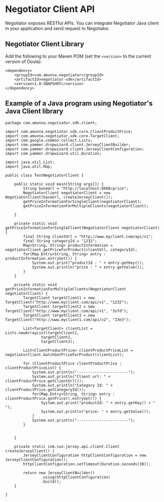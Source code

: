 Negotiator Client API
=====================

Negotiator exposes RESTful APIs. You can integrate Negotiator Java client in your application and send request to Negotiator.

Negotiator Client Library
-------------------------

Add the following to your Maven POM (set the `<version>` to the current version of Doula):

    <dependency>
        <groupId>com.amunna.negotiator</groupId>
        <artifactId>negotiator-sdk</artifactId>
        <version>1.0-SNAPSHOT</version>
    </dependency>

Example of a Java program using Negotiator's Java Client library
-----------------------------------------------------------------

    package com.amunna.negotiator.sdk.client;

    import com.amunna.negotiator.sdk.core.ClientProductPrice;
    import com.amunna.negotiator.sdk.core.TargetClient;
    import com.google.common.collect.Lists;
    import com.yammer.dropwizard.client.JerseyClientBuilder;
    import com.yammer.dropwizard.client.JerseyClientConfiguration;
    import com.yammer.dropwizard.util.Duration;

    import java.util.List;
    import java.util.Map;

    public class TestNegotiatorClient {

        public static void main(String args[]) {
            String baseUrl = "http://localhost:8080/price";
            NegotiatorClient negotiatorClient = new NegotiatorClient(baseUrl, createJerseyClient());
            getPriceInformationForSingleClient(negotiatorClient);
            getPriceInformationForMultipleClients(negotiatorClient);

        }

        private static void getPriceInformationForSingleClient(NegotiatorClient negotiatorClient) {
            final String clientUrl = "http://www.myclient.com/api/v1";
            final String categoryId = "1232";
            Map<String, String> productInformation = negotiatorClient.getPriceForProduct(clientUrl, categoryId);
            for(Map.Entry<String, String> entry : productInformation.entrySet()) {
                System.out.print("productId : " + entry.getKey());
                System.out.println("price : " + entry.getValue());
            }
        }

        private static void getPriceInformationForMultipleClients(NegotiatorClient negotiatorClient) {
            TargetClient targetClient1 = new TargetClient("http://www.myclient.com/api/v1", "1232");
            TargetClient targetClient2 = new TargetClient("http://www.myclient.com/api/v1", "3sfd");
            TargetClient targetClient3 = new TargetClient("http://www.myclient1.com/api/v2", "23e3");

            List<TargetClient> clientList = Lists.newArrayList(targetClient1,
                    targetClient2,
                    targetClient3);

            List<ClientProductPrice> clientProductPriceList = negotiatorClient.batchGetPriceForProduct(clientList);

            for (ClientProductPrice clientProductPrice : clientProductPriceList) {
                System.out.println("-----------------------");
                System.out.println("Client url: " + clientProductPrice.getClientUrl());
                System.out.println("Category Id: " + clientProductPrice.getCategoryId());
                for(Map.Entry<String, String> entry : clientProductPrice.getPrice().entrySet()) {
                    System.out.print("productId: " + entry.getKey() + " ");
                    System.out.println("price: " + entry.getValue());
                }
                System.out.println("-----------------------");
            }


        }

        private static com.sun.jersey.api.client.Client createJerseyClient() {
            JerseyClientConfiguration httpClientConfiguration = new JerseyClientConfiguration();
            httpClientConfiguration.setTimeout(Duration.seconds(30));

            return new JerseyClientBuilder()
                    .using(httpClientConfiguration)
                    .build();
        }

    }
